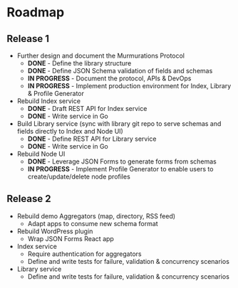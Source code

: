 # Roadmap

## Release 1

- Further design and document the Murmurations Protocol
  - **DONE** - Define the library structure
  - **DONE** - Define JSON Schema validation of fields and schemas
  - **IN PROGRESS** - Document the protocol, APIs & DevOps
  - **IN PROGRESS** - Implement production environment for Index, Library & Profile Generator
- Rebuild Index service
  - **DONE** - Draft REST API for Index service
  - **DONE** - Write service in Go
- Build Library service (sync with library git repo to serve schemas and fields directly to Index and Node UI)
  - **DONE** - Define REST API for Library service
  - **DONE** - Write service in Go
- Rebuild Node UI
  - **DONE** - Leverage JSON Forms to generate forms from schemas
  - **IN PROGRESS** - Implement Profile Generator to enable users to create/update/delete node profiles

## Release 2

- Rebuild demo Aggregators (map, directory, RSS feed)
  - Adapt apps to consume new schema format
- Rebuild WordPress plugin
  - Wrap JSON Forms React app
- Index service
  - Require authentication for aggregators
  - Define and write tests for failure, validation & concurrency scenarios
- Library service
  - Define and write tests for failure, validation & concurrency scenarios
